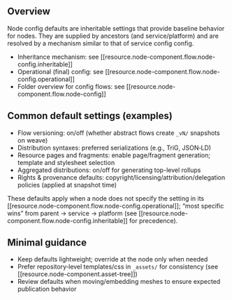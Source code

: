 
## Overview

Node config defaults are inheritable settings that provide baseline behavior for nodes. They are supplied by ancestors (and service/platform) and are resolved by a mechanism similar to that of service config config.

- Inheritance mechanism: see [[resource.node-component.flow.node-config.inheritable]]
- Operational (final) config: see [[resource.node-component.flow.node-config.operational]]
- Folder overview for config flows: see [[resource.node-component.flow.node-config]]

## Common default settings (examples)

- Flow versioning: on/off (whether abstract flows create `_vN/` snapshots on weave)
- Distribution syntaxes: preferred serializations (e.g., TriG, JSON‑LD)
- Resource pages and fragments: enable page/fragment generation; template and stylesheet selection
- Aggregated distributions: on/off for generating top-level rollups
- Rights & provenance defaults: copyright/licensing/attribution/delegation policies (applied at snapshot time)

These defaults apply when a node does not specify the setting in its [[resource.node-component.flow.node-config.operational]]; “most specific wins” from parent → service → platform (see [[resource.node-component.flow.node-config.inheritable]] for precedence).

## Minimal guidance

- Keep defaults lightweight; override at the node only when needed
- Prefer repository‑level templates/css in `_assets/` for consistency (see [[resource.node-component.asset-tree]])
- Review defaults when moving/embedding meshes to ensure expected publication behavior
